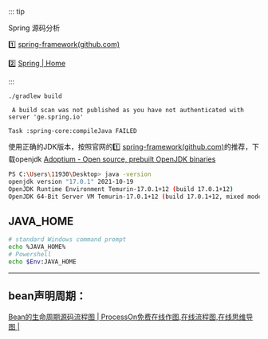 ::: tip

Spring 源码分析

:one: [spring-framework(github.com)](https://github.com/spring-projects/spring-framework)

:two: [Spring | Home](https://spring.io/)

:::

```
./gradlew build
```



```
 A build scan was not published as you have not authenticated with server 'ge.spring.io'
```

```
Task :spring-core:compileJava FAILED
```

使用正确的JDK版本，按照官网的:one: [spring-framework(github.com)](https://github.com/spring-projects/spring-framework)的推荐，下载openjdk  [Adoptium - Open source, prebuilt OpenJDK binaries](https://adoptium.net/)

```sh
PS C:\Users\11930\Desktop> java -version
openjdk version "17.0.1" 2021-10-19
OpenJDK Runtime Environment Temurin-17.0.1+12 (build 17.0.1+12)
OpenJDK 64-Bit Server VM Temurin-17.0.1+12 (build 17.0.1+12, mixed mode, sharing)
```



## JAVA_HOME

```sh
# standard Windows command prompt
echo %JAVA_HOME%
# Powershell
echo $Env:JAVA_HOME
```





----------

## bean声明周期： 

[Bean的生命周期源码流程图 | ProcessOn免费在线作图,在线流程图,在线思维导图 |](https://www.processon.com/view/5f748c817d9c0806f26104e3?fromnew=1)

